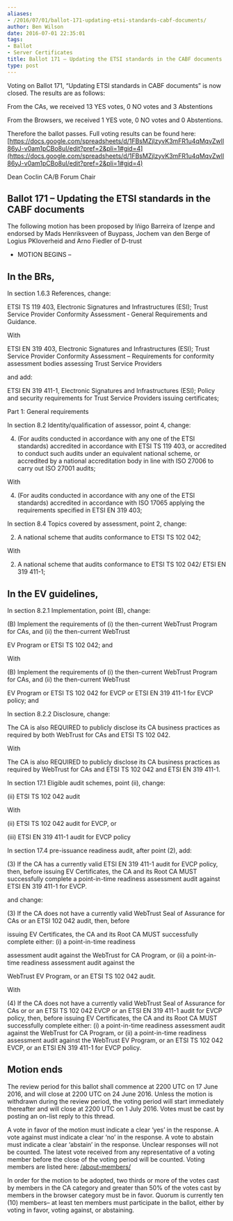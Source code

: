 ```yaml
---
aliases:
- /2016/07/01/ballot-171-updating-etsi-standards-cabf-documents/
author: Ben Wilson
date: 2016-07-01 22:35:01
tags:
- Ballot
- Server Certificates
title: Ballot 171 – Updating the ETSI standards in the CABF documents
type: post
---
```


Voting on Ballot 171, “Updating ETSI standards in CABF documents” is now closed. The results are as follows:

From the CAs, we received 13 YES votes, 0 NO votes and 3 Abstentions

From the Browsers, we received 1 YES vote, 0 NO votes and 0 Abstentions.

Therefore the ballot passes.
Full voting results can be found here: [https://docs.google.com/spreadsheets/d/1FBsMZjlzyvK3mFR1u4qMqvZwlI86yJ-v0am1pCBo8uI/edit?pref=2&pli=1#gid=4](https://docs.google.com/spreadsheets/d/1FBsMZjlzyvK3mFR1u4qMqvZwlI86yJ-v0am1pCBo8uI/edit?pref=2&pli=1#gid=4)

Dean Coclin
CA/B Forum Chair

## Ballot 171 – Updating the ETSI standards in the CABF documents

The following motion has been proposed by Iñigo Barreira of Izenpe and endorsed by Mads Henriksveen of Buypass, Jochem van den Berge of Logius PKIoverheid and Arno Fiedler of D-trust

- MOTION BEGINS –

## In the BRs,

In section 1.6.3 References, change:

ETSI TS 119 403, Electronic Signatures and Infrastructures (ESI); Trust Service Provider Conformity Assessment ‐ General Requirements and Guidance.

With

ETSI EN 319 403, Electronic Signatures and Infrastructures (ESI); Trust Service Provider Conformity Assessment – Requirements for conformity assessment bodies assessing Trust Service Providers

and add:

ETSI EN 319 411-1, Electronic Signatures and Infrastructures (ESI); Policy and security requirements for Trust Service Providers issuing certificates;

Part 1: General requirements

In section 8.2 Identity/qualification of assessor, point 4, change:

4. (For audits conducted in accordance with any one of the ETSI standards) accredited in accordance with ETSI TS 119 403, or accredited to conduct such audits under an equivalent national scheme, or accredited by a national accreditation body in line with ISO 27006 to carry out ISO 27001 audits;

With

4. (For audits conducted in accordance with any one of the ETSI standards) accredited in accordance with ISO 17065 applying the requirements specified in ETSI EN 319 403;

In section 8.4 Topics covered by assessment, point 2, change:

2. A national scheme that audits conformance to ETSI TS 102 042;

With

2. A national scheme that audits conformance to ETSI TS 102 042/ ETSI EN 319 411-1;

## In the EV guidelines,

In section 8.2.1 Implementation, point (B), change:

(B) Implement the requirements of (i) the then-current WebTrust Program for CAs, and (ii) the then-current WebTrust

EV Program or ETSI TS 102 042; and

With

(B) Implement the requirements of (i) the then-current WebTrust Program for CAs, and (ii) the then-current WebTrust

EV Program or ETSI TS 102 042 for EVCP or ETSI EN 319 411-1 for EVCP policy; and

In section 8.2.2 Disclosure, change:

The CA is also REQUIRED to publicly disclose its CA business practices as required by both WebTrust for CAs and ETSI TS 102 042.

With

The CA is also REQUIRED to publicly disclose its CA business practices as required by WebTrust for CAs and ETSI TS 102 042 and ETSI EN 319 411-1.

In section 17.1 Eligible audit schemes, point (ii), change:

(ii) ETSI TS 102 042 audit

With

(ii) ETSI TS 102 042 audit for EVCP, or

(iii) ETSI EN 319 411-1 audit for EVCP policy

In section 17.4 pre-issuance readiness audit, after point (2), add:

(3) If the CA has a currently valid ETSI EN 319 411-1 audit for EVCP policy, then, before issuing EV Certificates, the CA and its Root CA MUST successfully complete a point-in-time readiness assessment audit against ETSI EN 319 411-1 for EVCP.

and change:

(3) If the CA does not have a currently valid WebTrust Seal of Assurance for CAs or an ETSI 102 042 audit, then, before

issuing EV Certificates, the CA and its Root CA MUST successfully complete either: (i) a point-in-time readiness

assessment audit against the WebTrust for CA Program, or (ii) a point-in-time readiness assessment audit against the

WebTrust EV Program, or an ETSI TS 102 042 audit.

With

(4) If the CA does not have a currently valid WebTrust Seal of Assurance for CAs or or an ETSI TS 102 042 EVCP or an ETSI EN 319 411-1 audit for EVCP policy, then, before issuing EV Certificates, the CA and its Root CA MUST successfully complete either: (i) a point-in-time readiness assessment audit against the WebTrust for CA Program, or (ii) a point-in-time readiness assessment audit against the WebTrust EV Program, or an ETSI TS 102 042 EVCP, or an ETSI EN 319 411-1 for EVCP policy.

## Motion ends

The review period for this ballot shall commence at 2200 UTC on 17 June 2016, and will close at 2200 UTC on 24 June 2016. Unless the motion is withdrawn during the review period, the voting period will start immediately thereafter and will close at 2200 UTC on 1 July 2016. Votes must be cast by posting an on-list reply to this thread.

A vote in favor of the motion must indicate a clear ‘yes’ in the response. A vote against must indicate a clear ‘no’ in the response. A vote to abstain must indicate a clear ‘abstain’ in the response. Unclear responses will not be counted. The latest vote received from any representative of a voting member before the close of the voting period will be counted. Voting members are listed here: [/about-members/](/about-members/)

In order for the motion to be adopted, two thirds or more of the votes cast by members in the CA category and greater than 50% of the votes cast by members in the browser category must be in favor. Quorum is currently ten (10) members– at least ten members must participate in the ballot, either by voting in favor, voting against, or abstaining.